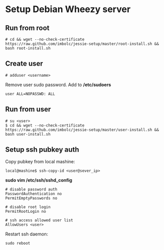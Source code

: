 Setup Debian Wheezy server
==========================

Run from root
-------------
    # cd && wget --no-check-certificate https://raw.github.com/imbolc/jessie-setup/master/root-install.sh && bash root-install.sh

Create user
-----------
    # adduser <username>
    
Remove user sudo password. Add to **/etc/sudoers**

    user ALL=NOPASSWD: ALL


Run from user
-------------
    # su <user>
    $ cd && wget --no-check-certificate https://raw.github.com/imbolc/jessie-setup/master/user-install.sh && bash user-install.sh


Setup ssh pubkey auth
---------------------
Copy pubkey from local mashine:

    local@mashine$ ssh-copy-id <user@sever_ip>


**sudo vim /etc/ssh/sshd_config**

    # disable password auth
    PasswordAuthentication no
    PermitEmptyPasswords no

    # disable root login
    PermitRootLogin no

    # ssh access allowed user list
    AllowUsers <user>

Restart ssh daemon: 

    sudo reboot

